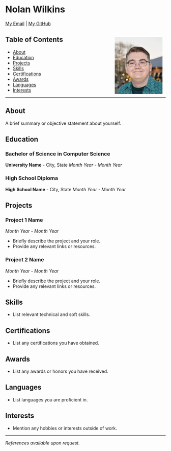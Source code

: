 # Nolan Wilkins

[My Email](nolanwilkins1@my.unt.edu) | [My GitHub](https://github.com/Cr1ms0nC0de)

<div style="position: relative;">
    <img src="images/me.jpg" alt="Your Name's Picture" width="150px" style="position: absolute; top: 20px; right: 10px;">
</div>

## Table of Contents

- [About](#about)
- [Education](#education)
- [Projects](#projects)
- [Skills](#skills)
- [Certifications](#certifications)
- [Awards](#awards)
- [Languages](#languages)
- [Interests](#interests)

<div style="clear: both;"></div> <!-- Add this to clear the float -->

---

## About

A brief summary or objective statement about yourself.

## Education

### Bachelor of Science in Computer Science
**University Name** - City, State
*Month Year - Month Year*

### High School Diploma
**High School Name** - City, State
*Month Year - Month Year*

## Projects

### Project 1 Name
*Month Year - Month Year*
- Briefly describe the project and your role.
- Provide any relevant links or resources.

### Project 2 Name
*Month Year - Month Year*
- Briefly describe the project and your role.
- Provide any relevant links or resources.

## Skills

- List relevant technical and soft skills.

## Certifications

- List any certifications you have obtained.

## Awards

- List any awards or honors you have received.

## Languages

- List languages you are proficient in.

## Interests

- Mention any hobbies or interests outside of work.

---
*References available upon request.*
